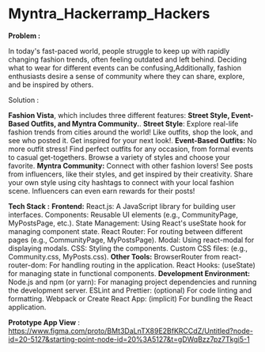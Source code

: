 # Myntra_Hackerramp_Hackers

**Problem :**


In today's fast-paced world, people struggle to keep up with rapidly changing fashion trends, often feeling outdated and left behind. Deciding what to wear for different events can be confusing,Additionally, fashion enthusiasts desire a sense of community where they can share, explore, and be inspired by others.

Solution :

**Fashion Vista**, which includes three different features: **Street Style, Event-Based Outfits, and Myntra Community.**.
**Street Style**: Explore real-life fashion trends from cities around the world! Like outfits, shop the look, and see who posted it. Get inspired for your next look!.
**Event-Based Outfits:** No more outfit stress! Find perfect outfits for any occasion, from formal events to casual get-togethers. Browse a variety of styles and choose your favorite.
**Myntra Community:** Connect with other fashion lovers! See posts from influencers, like their styles, and get inspired by their creativity. Share your own style using city hashtags to connect with your local fashion scene. Influencers can even earn rewards for their posts!

**Tech Stack :**
**Frontend:**
React.js: A JavaScript library for building user interfaces. 
Components: Reusable UI elements (e.g., CommunityPage, MyPostsPage, etc.).
State Management: Using React's useState hook for managing component state.
React Router: For routing between different pages (e.g., CommunityPage, MyPostsPage).
Modal: Using react-modal for displaying modals.
CSS: Styling the components.
Custom CSS files: (e.g., Community.css, MyPosts.css).
**Other Tools:**
BrowserRouter from react-router-dom: For handling routing in the application.
React Hooks: (useState) for managing state in functional components.
**Development Environment:**
Node.js and npm (or yarn): For managing project dependencies and running the development server.
ESLint and Prettier: (optional) For code linting and formatting.
Webpack or Create React App: (implicit) For bundling the React application.

**Prototype App View** :  https://www.figma.com/proto/BMt3DaLnTX89E2BfKRCCdZ/Untitled?node-id=20-5127&starting-point-node-id=20%3A5127&t=gDWqBzz7pz7Tkgi5-1
